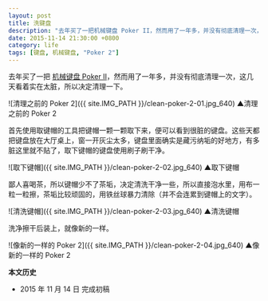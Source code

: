 ```yaml
---
layout: post
title: 洗键盘
description: "去年买了一把机械键盘 Poker II，然而用了一年多，并没有彻底清理一次，这几天看着实在太脏，所以决定清理一下。"
date: 2015-11-14 21:30:00 +0800
category: life
tags: [键盘, 机械键盘, "Poker 2"]
---
```


去年买了一把 [机械键盘 Poker II](/poker-2.html)，然而用了一年多，并没有彻底清理一次，这几天看着实在太脏，所以决定清理一下。

![清理之前的 Poker 2]({{ site.IMG_PATH }}/clean-poker-2-01.jpg_640)
&#9650;清理之前的 Poker 2

首先使用取键帽的工具把键帽一颗一颗取下来，便可以看到很脏的键盘。这些天都把键盘放在大厅桌上，窗一开灰尘太多，键盘里面确实是藏污纳垢的好地方，有多脏这里就不贴了，取下键帽的键盘使用刷子刷干净。

![取下键帽]({{ site.IMG_PATH }}/clean-poker-2-02.jpg_640)
&#9650;取下键帽

鄙人喜喝茶，所以键帽少不了茶垢，决定清洗干净一些，所以直接泡水里，用布一粒一粒擦，茶垢比较顽固的，用铁丝球暴力清除（并不会连累到键帽上的文字）。

![清洗键帽]({{ site.IMG_PATH }}/clean-poker-2-03.jpg_640)
&#9650;清洗键帽

洗净擦干后装上，就像新的一样。

![像新的一样的 Poker 2]({{ site.IMG_PATH }}/clean-poker-2-04.jpg_640)
&#9650;像新的一样的 Poker 2

**本文历史**

* 2015 年 11 月 14 日 完成初稿
